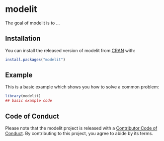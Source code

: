 
# modelit

<!-- badges: start -->
<!-- badges: end -->

The goal of modelit is to ...

## Installation

You can install the released version of modelit from [CRAN](https://CRAN.R-project.org) with:

``` r
install.packages("modelit")
```

## Example

This is a basic example which shows you how to solve a common problem:

``` r
library(modelit)
## basic example code
```

## Code of Conduct

Please note that the modelit project is released with a [Contributor Code of Conduct](https://contributor-covenant.org/version/2/0/CODE_OF_CONDUCT.html). By contributing to this project, you agree to abide by its terms.
